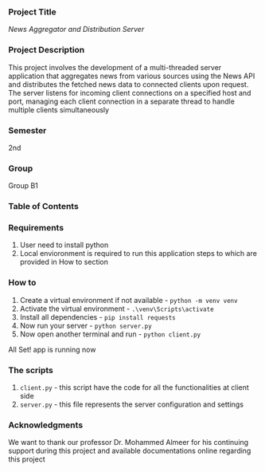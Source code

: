 ### Project Title
*News Aggregator and Distribution Server*

### Project Description
This project involves the development of a multi-threaded server application that aggregates news from various sources using the News API and distributes the fetched news data to connected clients upon request. The server listens for incoming client connections on a specified host and port, managing each client connection in a separate thread to handle multiple clients simultaneously

### Semester
2nd

### Group 
Group B1

### Table of Contents

### Requirements
1. User need to install python
2. Local envioronment is required to run this application steps to which are provided in How to section

### How to

1. Create a virtual environment if not available - `python -m venv venv`
2. Activate the virtual environment - `.\venv\Scripts\activate`
3. Install all dependencies - `pip install requests`
4. Now run your server - `python server.py`
5. Now open another terminal and run - `python client.py`
   
All Set! app is running now

### The scripts
1. `client.py` - this script have the code for all the functionalities at client side
2. `server.py` - this file represents the server configuration and settings

### Acknowledgments
We want to thank our professor Dr. Mohammed Almeer for his continuing support during this project and available documentations online regarding this project
